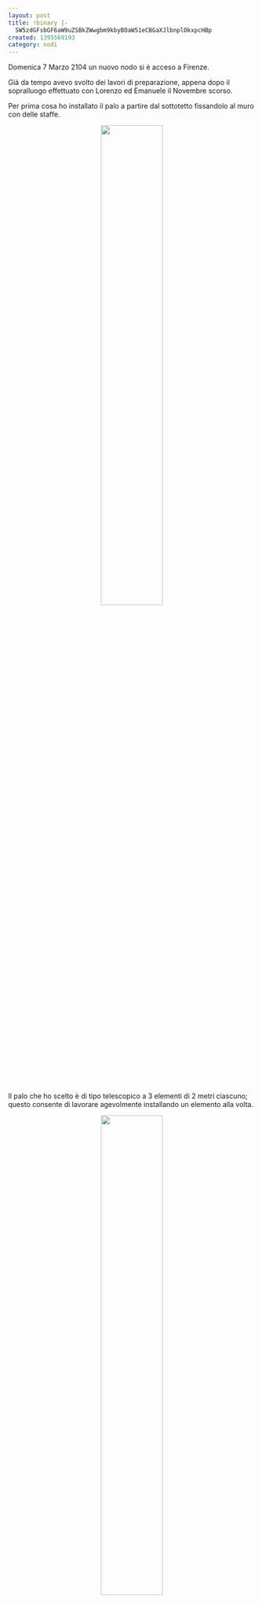 ```yaml
---
layout: post
title: !binary |-
  SW5zdGFsbGF6aW9uZSBkZWwgbm9kbyBOaW51eCBGaXJlbnplOkxpcHBp
created: 1395569193
category: nodi
---
```

Domenica 7 Marzo 2104 un nuovo nodo si è acceso a Firenze.

Già da tempo avevo svolto dei lavori di preparazione, appena dopo il sopralluogo effettuato con Lorenzo ed Emanuele il Novembre scorso.

Per prima cosa ho installato il palo a partire dal sottotetto fissandolo al muro con delle staffe.

<center><img src="{{ "/images/lippi1.jpg" | prepend: site.baseurl }}" width="50%"></center>

 Il palo che ho scelto è di tipo telescopico a 3 elementi di 2 metri ciascuno; questo consente di lavorare agevolmente installando un elemento alla volta.

<center><img src="{{ "/images/lippi2.jpg" | prepend: site.baseurl }}" width="50%"></center>

Ho fissato con delle staffe il primo elemento al muro, poi il secondo elemento, quello che sostiene i tiranti e finalmente il terzo con le antenne. Si arriva così ad una altezza di 5,5m sopra il livello del tetto senza dover usare scale.

<center><img src="{{ "/images/lippi3.jpg" | prepend: site.baseurl }}" width="50%"></center>

Il server Ninux, un vecchio PC stanco di sudare con Windows, sul quale ora gira agilmente e senza sforzo  olsrd è collocato nel seminterrato.

<center><img src="{{ "/images/lippi4.jpg" | prepend: site.baseurl }}" width="50%"></center>

Durante i mesi successivi, in attesa di un po' di bel tempo  ho passato il cavo Ethernet, Cat5 per interni, "Dal Sottotetto al Seminterrato" (sembra il titolo di un  romanzo di avventura), utilizzando le vie cavi condominiali!!!!!!

Finalmente  finiti  i giorni di pioggia e nebbia, Domenica 7 Marzo ...il sole!!!

<center><img src="{{ "/images/lippi5.jpg" | prepend: site.baseurl }}" width="50%"></center>

Ho quindi subito approfittato dell'occasione e ho installato la scatola stagna accanto al palo nel sottotetto. La scatola contiene uno swicth a 8 porte (configurabili con VLAN), due alimentatori POE e una ciabatta.

<center><img src="{{ "/images/lippi6.jpg" | prepend: site.baseurl }}" width="50%"></center>

Avendo utilizzato  dei morsetti  al posto delle solite spine per le alimentazioni a 230 V, la ciabatta mantiene 2 posti liberi che quindi si possono utilizzare in fase di manutenzione. (Trapano, lampada, PC ...)

Sono passato quindi alla installazione delle antenne : 
<ul>
<li>Nanostation M2 diretta verso Next-Emerson</li>
<li>Nanostation 2 diretta verso FabLab</li>
</ul>

<center><img src="{{ "/images/lippi7.jpg" | prepend: site.baseurl }}" width="50%"></center>

Fissate le antenne al palo  con le fascette di dotazione e avendo cura di mantenere l'angolo relativo già predisposto alla configurazione geografica dei nodi di rifermento, ho abbassato l'elemento intermedio (i tiranti si sono semplicemente afflosciati). Ho installato quindi il palo con le antenne (terzo elemento)  fissandolo con due bulloni da 13.

<center><img src="{{ "/images/lippi8.jpg" | prepend: site.baseurl }}" width="50%"></center>

Ho  individuato la direzione in modo che una antenna collimasse con un nodo di riferimento (Next-Emerson), l'altra si è posizionata automaticamente.

Ho calato poi due cavi cat6 da esterno dentro il palo fino al sottotetto, e ho crimpato i connettori Rj45. (@Leandro : "Non è mica difficile ci vogliono meno di 7 ore") Ho sollevato l'elemento alla sua altezza massima.  Ho finalmente sollevato il secondo elemento del palo,fino a tendere di nuovo i tiranti.

Et Voilà les jeux sont fait!!!

Ho collegato il tutto e sono sceso dunque nel seminterrato dove ho piazzato la presa RJ45 al muro (con rigorosa targhetta di  riconoscimento)  e installato olsrd sul PC in ambiente Debian7.0

<center><img src="{{ "/images/lippi9.jpg" | prepend: site.baseurl }}" width="50%"></center>

Finalmente ho cominciato a sparare dei ping.......  Vedo Tutto  !!, (Antenne, Router Internet).

Aspetto ora  consigli e sostegno, non solo morale, per attivare la  connessione verso il primo "1-hop" e cominciare a sparare HELLO To all the World.


Sono proprio contento.

Che soddisfazione ragazzi !!!!

_Salvatore_
